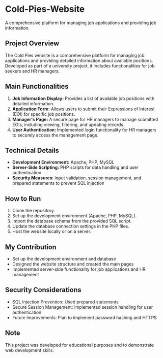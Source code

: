 # Cold-Pies-Website
A comprehensive platform for managing job applications and providing job information.

## Project Overview
The Cold Pies website is a comprehensive platform for managing job applications and providing detailed information about available positions. Developed as part of a university project, it includes functionalities for job seekers and HR managers.

## Main Functionalities
1. **Job Information Display:** Provides a list of available job positions with detailed information.
2. **Application Form:** Allows users to submit their Expressions of Interest (EOI) for specific job positions.
3. **Manager's Page:** A secure page for HR managers to manage submitted EOIs, including viewing, filtering, and updating records.
4. **User Authentication:** Implemented login functionality for HR managers to securely access the management page.

## Technical Details
- **Development Environment:** Apache, PHP, MySQL
- **Server-Side Scripting:** PHP scripts for data handling and user authentication
- **Security Measures:** Input validation, session management, and prepared statements to prevent SQL injection

## How to Run
1. Clone the repository.
2. Set up the development environment (Apache, PHP, MySQL).
3. Import the database schema from the provided SQL script.
4. Update the database connection settings in the PHP files.
5. Host the website locally or on a server.

## My Contribution
- Set up the development environment and database
- Designed the website structure and created the main pages
- Implemented server-side functionality for job applications and HR management

## Security Considerations
- SQL Injection Prevention: Used prepared statements
- Secure Session Management: Implemented session handling for user authentication
- Future Improvements: Plan to implement password hashing and HTTPS

## Note
This project was developed for educational purposes and to demonstrate web development skills.

